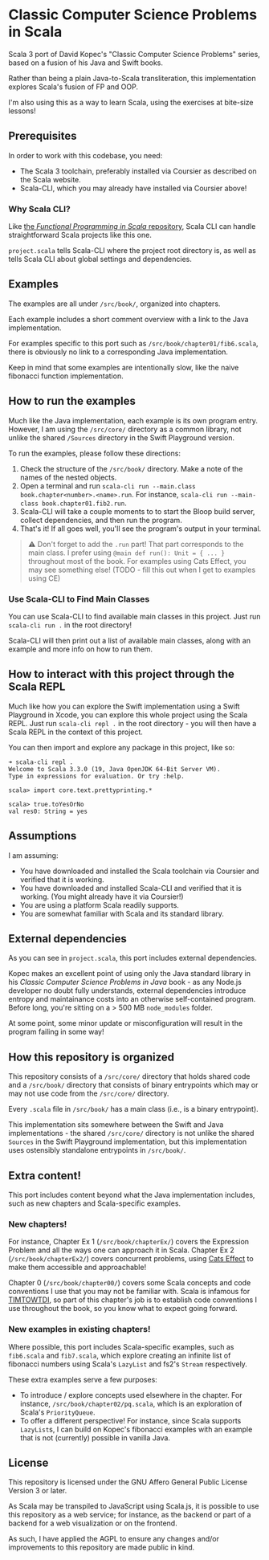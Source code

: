# Classic Computer Science Problems in Scala

Scala 3 port of David Kopec's "Classic Computer Science Problems" series, based on a fusion of his Java and Swift books.

Rather than being a plain Java-to-Scala transliteration, this implementation explores Scala's fusion of FP and OOP.

I'm also using this as a way to learn Scala, using the exercises at bite-size lessons!

## Prerequisites

In order to work with this codebase, you need:

* The Scala 3 toolchain, preferably installed via Coursier as described on the Scala website.
* Scala-CLI, which you may already have installed via Coursier above!

### Why Scala CLI?

Like [the *Functional Programming in Scala* repository](https://github.com/fpinscala/fpinscala), Scala CLI can handle straightforward Scala projects like this one.

`project.scala` tells Scala-CLI where the project root directory is, as well as tells Scala CLI about global settings and dependencies.

## Examples

The examples are all under `/src/book/`, organized into chapters.

Each example includes a short comment overview with a link to the Java implementation.

For examples specific to this port such as `/src/book/chapter01/fib6.scala`, there is obviously no link to a corresponding Java implementation.

Keep in mind that some examples are intentionally slow, like the naive fibonacci function implementation.

## How to run the examples

Much like the Java implementation, each example is its own program entry. However, I am using the `/src/core/` directory as a common library, not unlike the shared `/Sources` directory in the Swift Playground version.

To run the examples, please follow these directions:

1. Check the structure of the `/src/book/` directory. Make a note of the names of the nested objects.
2. Open a terminal and run `scala-cli run --main.class book.chapter<number>.<name>.run`. For instance, `scala-cli run --main-class book.chapter01.fib2.run`.
3. Scala-CLI will take a couple moments to to start the Bloop build server, collect dependencies, and then run the program.
4. That's it! If all goes well, you'll see the program's output in your terminal.

> :warning: Don't forget to add the `.run` part!
> That part corresponds to the main class.
> I prefer using `@main def run(): Unit = { ... }` throughout most of the book.
> For examples using Cats Effect, you may see something else! (TODO - fill this out when I get to examples using CE)

### Use Scala-CLI to Find Main Classes

You can use Scala-CLI to find available main classes in this project. Just run `scala-cli run .` in the root directory!

Scala-CLI will then print out a list of available main classes, along with an example and more info on how to run them.

## How to interact with this project through the Scala REPL

Much like how you can explore the Swift implementation using a Swift Playground in Xcode, you can explore this whole project using the Scala REPL. Just run `scala-cli repl .` in the root directory - you will then have a Scala REPL in the context of this project.

You can then import and explore any package in this project, like so:

```
➜ scala-cli repl .
Welcome to Scala 3.3.0 (19, Java OpenJDK 64-Bit Server VM).
Type in expressions for evaluation. Or try :help.

scala> import core.text.prettyprinting.*

scala> true.toYesOrNo
val res0: String = yes
```

## Assumptions

I am assuming:

* You have downloaded and installed the Scala toolchain via Coursier and verified that it is working.
* You have downloaded and installed Scala-CLI and verified that it is working. (You might already have it via Coursier!)
* You are using a platform Scala readily supports.
* You are somewhat familiar with Scala and its standard library.

## External dependencies

As you can see in `project.scala`, this port includes external dependencies.

Kopec makes an excellent point of using only the Java standard library in his *Classic Computer Science Problems in Java* book - as any Node.js developer no doubt fully understands, external dependencies introduce entropy and maintainance costs into an otherwise self-contained program. Before long, you're sitting on a > 500 MB `node_modules` folder.

At some point, some minor update or misconfiguration will result in the program failing in some way!



## How this repository is organized

This repository consists of a `/src/core/` directory that holds shared code and a `/src/book/` directory that consists of binary entrypoints which may or may not use code from the `/src/core/` directory.

Every `.scala` file in `/src/book/` has a main class (i.e., is a binary entrypoint).

This implementation sits somewhere between the Swift and Java implementations - the shared `/src/core/` directory is not unlike the shared `Sources` in the Swift Playground implementation, but this implementation uses ostensibly standalone entrypoints in `/src/book/`.

## Extra content!

This port includes content beyond what the Java implementation includes, such as new chapters and Scala-specific examples.

### New chapters!

For instance, Chapter Ex 1 (`/src/book/chapterEx/`) covers the Expression Problem and all the ways one can approach it in Scala. Chapter Ex 2 (`/src/book/chapterEx2/`) covers concurrent problems, using [Cats Effect](https://typelevel.org/cats-effect/) to make them accessible and approachable!

Chapter 0 (`/src/book/chapter00/`) covers some Scala concepts and code conventions I use that you may not be familiar with. Scala is infamous for [TIMTOWTDI](https://wiki.c2.com/?ThereIsMoreThanOneWayToDoIt), so part of this chapter's job is to establish code conventions I use throughout the book, so you know what to expect going forward.

### New examples in existing chapters!

Where possible, this port includes Scala-specific examples, such as `fib6.scala` and `fib7.scala`, which explore creating an infinite list of fibonacci numbers using Scala's `LazyList` and fs2's `Stream` respectively.

These extra examples serve a few purposes:

* To introduce / explore concepts used elsewhere in the chapter. For instance, `/src/book/chapter02/pq.scala`, which is an exploration of Scala's `PriorityQueue`.
* To offer a different perspective! For instance, since Scala supports `LazyList`s, I can build on Kopec's fibonacci examples with an example that is not (currently) possible in vanilla Java.

## License

This repository is licensed under the GNU Affero General Public License Version 3 or later.

As Scala may be transpiled to JavaScript using Scala.js, it is possible to use this repository as a web service; for instance, as the backend or part of a backend for a web visualization or on the frontend.

As such, I have applied the AGPL to ensure any changes and/or improvements to this repository are made public in kind.
